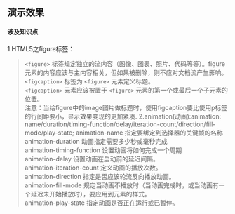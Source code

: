 ## 演示效果
#### 涉及知识点
1.HTML5之figure标签：
> `<figure>` 标签规定独立的流内容（图像、图表、照片、代码等等）。figure 元素的内容应该与主内容相关，但如果被删除，则不应对文档流产生影响。  
> `<figcaption>` 标签为 `<figure>` 元素定义标题。  
> `<figcaption>` 元素应该被置于 `<figure>` 元素的第一个或最后一个子元素的位置。  
> 注意：当给figure中的image图片做标题时，使用figcaption要比使用p标签的行间距要小，显示效果变现的更加紧凑.
2.animation(动画):animation: name/duration/timing-function/delay/iteration-count/direction/fill-mode/play-state;
> animation-name	指定要绑定到选择器的关键帧的名称  
> animation-duration	动画指定需要多少秒或毫秒完成  
> animation-timing-function	设置动画将如何完成一个周期  
> animation-delay	设置动画在启动前的延迟间隔。  
> animation-iteration-count	定义动画的播放次数。  
> animation-direction	指定是否应该轮流反向播放动画。  
> animation-fill-mode	规定当动画不播放时（当动画完成时，或当动画有一个延迟未开始播放时），要应用到元素的样式。  
> animation-play-state	指定动画是否正在运行或已暂停。
